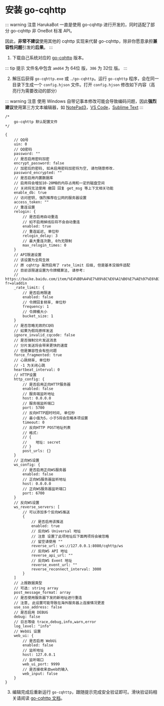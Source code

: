 # 安装 go-cqhttp

::: warning 注意
HarukaBot 一直是使用 go-cqhttp 进行开发的，同时适配了部分 go-cqhttp 非 OneBot 标准 API。

因此，**非常不建议**使用其他的 cqhttp 实现来代替 go-cqhttp，除非你愿意承担**兼容性问题**引发的**后果**。
:::

1. 下载自己系统对应的 [go-cqhttp](https://github.com/Mrs4s/go-cqhttp/releases/latest) 版本。

::: tip 提示
文件名中包含 `amd64` 为 64位 版，`386` 为 32位 版。
:::

2. 解压后获得 `go-cqhttp.exe` 或 `./go-cqhttp`。运行 `go-cqhttp` 程序，会在同一目录下生成一个 `config.hjson` 文件。打开 `config.hjson` 修改如下内容（高亮行为需要改动的部分）

::: warning 注意
使用 Windows 自带记事本修改可能会导致编码问题，因此**强烈建议**使用第三方文本编辑器，如 [NotePad3](https://www.rizonesoft.com/downloads/notepad3/)，[VS Code](https://code.visualstudio.com/Download)，[Sublime Text](http://www.sublimetext.com/3)
:::

```hjson {7,9,49,56,74,85,89,91,93,99,110}
/*
    go-cqhttp 默认配置文件
*/

{
    // QQ号
    uin: 0
    // QQ密码
    password: ""
    // 是否启用密码加密
    encrypt_password: false
    // 加密后的密码, 如未启用密码加密将为空, 请勿随意修改.
    password_encrypted: ""
    // 是否启用内置数据库
    // 启用将会增加10-20MB的内存占用和一定的磁盘空间
    // 关闭将无法使用 撤回 回复 get_msg 等上下文相关功能
    enable_db: true
    // 访问密钥, 强烈推荐在公网的服务器设置
    access_token: ""
    // 重连设置
    relogin: {
        // 是否启用自动重连
        // 如不启用掉线后将不会自动重连
        enabled: true
        // 重连延迟, 单位秒
        relogin_delay: 3
        // 最大重连次数, 0为无限制
        max_relogin_times: 0
    }
    // API限速设置
    // 该设置为全局生效
    // 原 cqhttp 虽然启用了 rate_limit 后缀, 但是基本没插件适配
    // 目前该限速设置为令牌桶算法, 请参考: 
    // https://baike.baidu.com/item/%E4%BB%A4%E7%89%8C%E6%A1%B6%E7%AE%97%E6%B3%95/6597000?fr=aladdin
    _rate_limit: {
        // 是否启用限速
        enabled: false
        // 令牌回复频率, 单位秒
        frequency: 1
        // 令牌桶大小
        bucket_size: 1
    }
    // 是否忽略无效的CQ码
    // 如果为假将原样发送
    ignore_invalid_cqcode: false
    // 是否强制分片发送消息
    // 分片发送将会带来更快的速度
    // 但是兼容性会有些问题
    force_fragmented: true
    // 心跳频率, 单位秒
    // -1 为关闭心跳
    heartbeat_interval: 0
    // HTTP设置
    http_config: {
        // 是否启用正向HTTP服务器
        enabled: false
        // 服务端监听地址
        host: 0.0.0.0
        // 服务端监听端口
        port: 5700
        // 反向HTTP超时时间, 单位秒
        // 最小值为5，小于5将会忽略本项设置
        timeout: 0
        // 反向HTTP POST地址列表
        // 格式: 
        // {
        //    地址: secret
        // }
        post_urls: {}
    }
    // 正向WS设置
    ws_config: {
        // 是否启用正向WS服务器
        enabled: false
        // 正向WS服务器监听地址
        host: 0.0.0.0
        // 正向WS服务器监听端口
        port: 6700
    }
    // 反向WS设置
    ws_reverse_servers: [
        // 可以添加多个反向WS推送
        {
            // 是否启用该推送
            enabled: true
            // 反向WS Universal 地址
            // 注意 设置了此项地址后下面两项将会被忽略
            // 留空请使用 ""
            reverse_url: ws://127.0.0.1:8080/cqhttp/ws
            // 反向WS API 地址
            reverse_api_url: ""
            // 反向WS Event 地址
            reverse_event_url: ""
            reverse_reconnect_interval: 3000
        }
    ]
    // 上报数据类型
    // 可选: string array
    post_message_format: array
    // 是否使用服务器下发的新地址进行重连
    // 注意, 此设置可能导致在海外服务器上连接情况更差
    use_sso_address: false
    // 是否启用 DEBUG
    debug: false
    // 日志等级 trace,debug,info,warn,error
    log_level: "info"
    // WebUi 设置
    web_ui: {
        // 是否启用 WebUi
        enabled: false
        // 监听地址
        host: 127.0.0.1
        // 监听端口
        web_ui_port: 9999
        // 是否接收来自web的输入
        web_input: false
    }
}
```

3. 编辑完成后重新运行 `go-cqhttp`，跟随提示完成安全验证即可。滑块验证码相关请阅读 [go-cqhttp 文档](https://docs.go-cqhttp.org/faq/slider.html)。